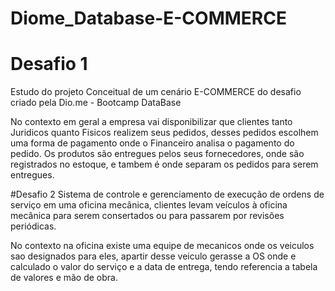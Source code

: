 # Diome_Database-E-COMMERCE
# Desafio 1
 Estudo do projeto Conceitual de um cenário E-COMMERCE do desafio criado pela Dio.me - Bootcamp DataBase

   No contexto em geral a empresa vai disponibilizar que clientes tanto Juridicos quanto Fisicos realizem seus pedidos,
desses pedidos escolhem uma forma de pagamento onde o Financeiro analisa o pagamento do pedido.
   Os produtos são entregues pelos seus fornecedores, onde são registrados no estoque, e tambem é onde separam os pedidos
para serem entregues.

#Desafio 2 
 Sistema de controle e gerenciamento de execução de ordens de serviço em uma oficina mecânica, clientes levam veículos
 à oficina mecânica para serem consertados ou para passarem por revisões periódicas. 
 
  No contexto na oficina existe uma equipe de mecanicos onde os veiculos sao designados para eles, apartir desse veiculo 
  gerasse a OS onde e calculado o valor do serviço e a data de entrega, tendo referencia a tabela de valores e mão de obra.
